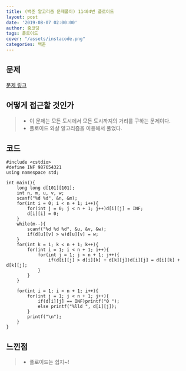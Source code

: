 ```yaml
---
title: (백준 알고리즘 문제풀이) 11404번 플로이드
layout: post
date: '2019-08-07 02:00:00'
author: 줌코딩
tags: 플로이드
cover: "/assets/instacode.png"
categories: 백준
---
```


## 문제

[문제 링크](https://www.acmicpc.net/problem/11404)

## 어떻게 접근할 것인가

>* 이 문제는 모든 도시에서 모든 도시까지의 거리를 구하는 문제이다.
>* 플로이드 와샬 알고리즘을 이용해서 풀었다.

## 코드

    #include <cstdio>
    #define INF 987654321
    using namespace std;

    int main(){
        long long d[101][101];
        int n, m, u, v, w;
        scanf("%d %d", &n, &m);
        for(int i = 0; i < n + 1; i++){
            for(int j = 0; j < n + 1; j++)d[i][j] = INF;
            d[i][i] = 0;
        }
        while(m--){
            scanf("%d %d %d", &u, &v, &w);
            if(d[u][v] > w)d[u][v] = w;
        }
        for(int k = 1; k < n + 1; k++){
            for(int i = 1; i < n + 1; i++){
                for(int j = 1; j < n + 1; j++){
                    if(d[i][j] > d[i][k] + d[k][j])d[i][j] = d[i][k] + d[k][j];
                }
            }
        }

        for(int i = 1; i < n + 1; i++){
            for(int j = 1; j < n + 1; j++){
                if(d[i][j] == INF)printf("0 ");
                else printf("%lld ", d[i][j]);
            }
            printf("\n");
        }
    }

## 느낀점

>* 플로이드는 쉽지~!
